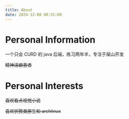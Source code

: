 ```yaml
---
title: About
date: 2024-12-08 00:31:09
---
```


# Personal Information
一个只会 CURD 的 java 后端，练习两年半，专注于屎山开发

~~精神洁癖患者~~

# Personal Interests
~~喜欢看点视觉小说~~

~~喜欢折腾类原生和 archlinux~~


